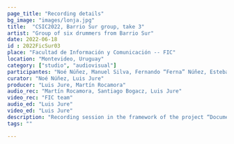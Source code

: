 ```yaml
---
page_title: "Recording details"
bg_image: "images/lonja.jpg"
title:  "CSIC2022, Barrio Sur group, take 3"  
artist: "Group of six drummers from Barrio Sur"  
date: 2022-06-18
id : 2022FicSur03
place: "Facultad de Información y Comunicación -- FIC"  
location: "Montevideo, Uruguay"  
category: ["studio", "audiovisual"]
participantes: "Noé Núñez, Manuel Silva, Fernando “Ferna” Núñez, Esteban “Gallo” Álvarez, Sebastián Anselmo, Sergio Martínez"  
curator: "Noé Núñez, Luis Jure"  
producer: "Luis Jure, Martín Rocamora"  
audio_rec: "Martín Rocamora, Santiago Bogacz, Luis Jure"  
video_rec: "FIC team"  
audio_ed: "Luis Jure"  
video_ed: "Luis Jure"  
description: "Recording session in the framework of the project “Documentation and analysis of Uruguayan candombe drumming” funded by CSIC, the research agency of the University. The session was conducted in collaboration with FIC."  
tags: ""  

---
```

